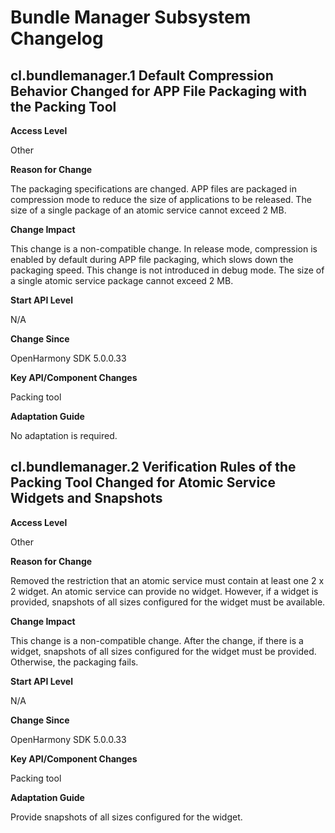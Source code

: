 # Bundle Manager Subsystem Changelog

## cl.bundlemanager.1 Default Compression Behavior Changed for APP File Packaging with the Packing Tool

**Access Level**

Other

**Reason for Change**

The packaging specifications are changed. APP files are packaged in compression mode to reduce the size of applications to be released. The size of a single package of an atomic service cannot exceed 2 MB.

**Change Impact**

This change is a non-compatible change. In release mode, compression is enabled by default during APP file packaging, which slows down the packaging speed. This change is not introduced in debug mode. The size of a single atomic service package cannot exceed 2 MB.

**Start API Level**

N/A

**Change Since**

OpenHarmony SDK 5.0.0.33

**Key API/Component Changes**

Packing tool

**Adaptation Guide**

No adaptation is required.

## cl.bundlemanager.2 Verification Rules of the Packing Tool Changed for Atomic Service Widgets and Snapshots

**Access Level**

Other

**Reason for Change**

Removed the restriction that an atomic service must contain at least one 2 x 2 widget. An atomic service can provide no widget. However, if a widget is provided, snapshots of all sizes configured for the widget must be available.

**Change Impact**

This change is a non-compatible change. After the change, if there is a widget, snapshots of all sizes configured for the widget must be provided. Otherwise, the packaging fails.

**Start API Level**

N/A

**Change Since**

OpenHarmony SDK 5.0.0.33

**Key API/Component Changes**

Packing tool

**Adaptation Guide**

Provide snapshots of all sizes configured for the widget.
